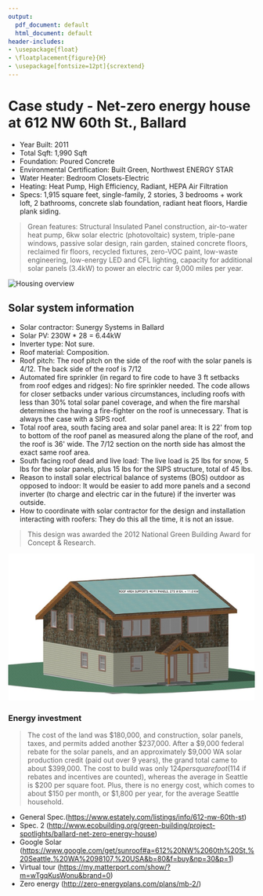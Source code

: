 ```yaml
---
output:
  pdf_document: default
  html_document: default
header-includes:
- \usepackage{float}
- \floatplacement{figure}{H}
- \usepackage[fontsize=12pt]{scrextend}
---
```

# Case study - Net-zero energy house at 612 NW 60th St., Ballard

* Year Built: 2011
* Total Sqft: 1,990 Sqft
* Foundation: Poured Concrete
* Environmental Certification: Built Green, Northwest ENERGY STAR
* Water Heater: Bedroom Closets-Electric 
* Heating: Heat Pump, High Efficiency, Radiant, HEPA Air Filtration
* Specs: 1,915 square feet, single-family, 2 stories, 3 bedrooms + work loft, 2 bathrooms, concrete slab foundation, radiant heat floors, Hardie plank siding.

> Grean features: Structural Insulated Panel construction, air-to-water heat pump, 6kw solar electric (photovoltaic) system, triple-pane windows, passive solar design, rain garden, stained concrete floors, reclaimed fir floors, recycled fixtures, zero-VOC paint, low-waste engineering, low-energy LED and CFL lighting,  capacity for additional solar panels (3.4kW) to power an electric car 9,000 miles per year. 

![Housing overview](case1_1.jpg)

## Solar system information 

* Solar contractor: Sunergy Systems in Ballard
* Solar PV: 230W * 28 = 6.44kW
* Inverter type: Not sure. 
* Roof material: Composition.
* Roof pitch: The roof pitch on the side of the roof with the solar panels is 4/12. The back side of the roof is 7/12
* Automated fire sprinkler (in regard to fire code to have 3 ft setbacks from roof edges and ridges): No fire sprinkler needed. The code allows for closer setbacks under various circumstances, including roofs with less than 30% total solar panel coverage, and when the fire marshal determines the having a fire-fighter on the roof is unnecessary. That is always the case with a SIPS roof.
* Total roof area, south facing area and solar panel area:  It is 22' from top to bottom of the roof panel as measured along the plane of the roof, and the roof is 36' wide.  The 7/12 section on the north side has almost the exact same roof area.
* South facing roof dead and live load: The live load is 25 lbs for snow, 5 lbs for the solar panels, plus 15 lbs for the SIPS structure, total of 45 lbs.
* Reason to install solar electrical balance of systems (BOS) outdoor as opposed to indoor: It would be easier to add more panels and a second inverter (to charge and electric car in the future) if the inverter was outside.
* How to coordinate with solar contractor for the design and installation interacting with roofers: They do this all the time, it is not an issue.

> This design was awarded the 2012 National Green Building Award for Concept & Research.

![Plan overview](case1.png)



### Energy investment 
> The cost of the land was $180,000, and construction, solar panels, taxes, and permits added another $237,000. After a $9,000 federal rebate for the solar panels, and an approximately $9,000 WA solar production credit (paid out over 9 years), the grand total came to about $399,000. The cost to build was only $124 per square foot ($114 if rebates and incentives are counted), whereas the average in Seattle is $200 per square foot. Plus, there is no energy cost, which comes to about $150 per month, or $1,800 per year, for the average Seattle household.

* General Spec.(https://www.estately.com/listings/info/612-nw-60th-st)
* Spec. 2 (http://www.ecobuilding.org/green-building/project-spotlights/ballard-net-zero-energy-house)
* Google Solar (https://www.google.com/get/sunroof#a=612%20NW%2060th%20St,%20Seattle,%20WA%2098107,%20USA&b=80&f=buy&np=30&p=1)
* Virtual tour (https://my.matterport.com/show/?m=wTgqKusWonu&brand=0)
* Zero energy (http://zero-energyplans.com/plans/mb-2/)
